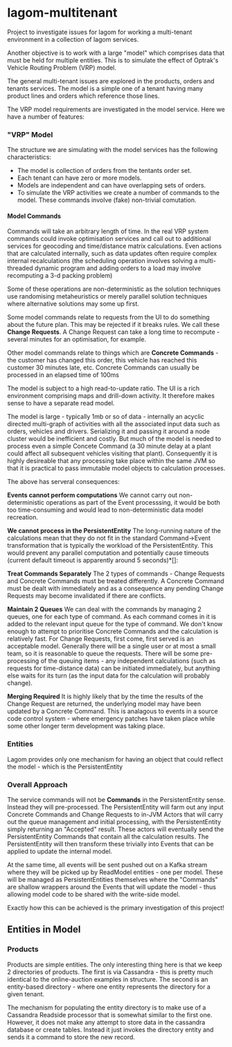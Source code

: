 # lagom-multitenant

Project to investigate issues for lagom for working a multi-tenant environment in a collection of lagom services.

Another objective is to work with a large "model" which comprises data that must be held for multiple entities. This is to simulate the effect of Optrak's Vehicle Routing Problem (VRP) model.

The general multi-tenant issues are explored in the products, orders and tenants services. The model is a simple one of a tenant having many product lines and orders which reference those lines.

The VRP model requirements are investigated in the model service. Here we have a number of features:

### "VRP" Model

The structure we are simulating with the model services has the following characteristics:

* The model is collection of orders from the tentants order set.
* Each tenant can have zero or more models.
* Models are independent and can have overlapping sets of orders.
* To simulate the VRP activities we create a number of commands to the model. These commands involve (fake) non-trivial comutation.

#### Model Commands

Commands will take an arbitrary length of time. In the real VRP system commands could invoke optimisation services and call out to additional services for geocoding and time/distance matrix calculations. Even actions that are calculated internally, such as data updates often require complex internal recalculations (the scheduling operation involves solving a multi-threaded dynamic program and adding orders to a load may involve recomputing a 3-d packing problem)

 Some of these operations are non-deterministic as the solution techniques use randomising metaheuristics or merely parallel solution techniques where alternative solutions may some up first.

 Some model commands relate to requests from the UI to do something about the future plan. This may be rejected if it breaks rules. We call these **Change Requests**. A Change Request can take a long time to recompute - several minutes for an optimisation, for example.

 Other model commands relate to things which are **Concrete Commands** - the customer has changed this order, this vehicle has reached this customer 30 minutes late, etc. Concrete Commands can usually be processed in an elapsed time of 100ms

 The model is subject to a high read-to-update ratio. The UI is a rich environment comprising maps and drill-down activity. It therefore makes sense to have a separate read model.

 The model is large - typically 1mb or so of data - internally an acyclic directed multi-graph of activities with all the associated input data such as orders, vehicles and drivers. Serializing it and passing it around a node cluster would be inefficient and costly. But much of the model is needed to process even a simple Concete Command (a 30 minute delay at a plant could affect all subsequent vehicles visiting that plant). Consequently it is highly desireable that any processing take place within the same JVM so that it is practical to pass immutable model objects to calculation processes.

The above has serveral consequences:

**Events cannot perform computations** We cannot carry out non-deterministic operations as part of the Event processsing, it would be both too time-consuming and would lead to non-deterministic data model recreation.

**We cannot process in the PersistentEntity** The long-running nature of the calculations mean that they do not fit in the standard Command->Event transformation that is typically the workload of the PersistentEntity. This would prevent any parallel computation and potentially cause timeouts (current default timeout is apparently around 5 seconds)*[]:

**Treat Commands Separately** The 2 types of commands - Change Requests and Concrete Commands must be treated differently. A Concrete Command must be dealt with immediately and as a consequence any pending Change Requests may become invalidated if there are conflicts.

**Maintain 2 Queues** We can deal with the commands by managing 2 queues, one for each type of command. As each command comes in it is added to the relevant input queue for the type of command. We don't know enough to attempt to prioritise Concrete Commands and the calculation is relatively fast. For Change Requests, first come, first served is an acceptable model. Generally there will be a single user or at most a small team, so it is reasonable to queue the requests. There will be some pre-processing of the queuing items - any independent calculations (such as requests for time-distance data) can be initiated immediately, but anything else waits for its turn (as the input data for the calculation will probably change).

 **Merging Required** It is highly likely that by the time the results of the Change Request are returned, the underlying model may have been updated by a Concrete Command. This is analagous to events in a source code control system - where emergency patches have taken place while some other longer term development was taking place.

 ### Entities
 Lagom provides only one mechanism for having an object that could reflect the model - which is the PersistentEntity

 ### Overall Approach

 The service commands will not be **Commands** in the PersistentEntity sense. Instead they will pre-processed. The PersistentEntity will farm out any input Concrete Commands and Change Requests to in-JVM Actors that will carry out the queue management and initial processing, with the PersistentEntity simply returning an "Accepted" result. These actors will eventually send the PersistentEntity Commands that contain all the calculation results. The PersistentEntity will then transform these trivially into Events that can be applied to update the internal model.

 At the same time, all events will be sent pushed out on a Kafka stream where they will be picked up by ReadModel entities - one per model. These will be managed as PersistentEntities themselves where the "Commands" are shallow wrappers around the Events that will update the model - thus allowing model code to be shared with the write-side model.

  Exactly how this can be achieved is the primary investigation of this project!

## Entities in Model

### Products
Products are simple entities. The only interesting thing here is that we keep 2 directories of products. The first is via Cassandra - this is pretty much identical to the online-auction examples in structure. The second is an entity-based directory - where one entity represents the directory for a given tenant.

 The mechanism for populating the entity directory is to make use of a Cassandra Readside processor that is somewhat similar to the first one. However, it does not make any attempt to store data in the cassandra database or create tables. Instead it just invokes the directory entity and sends it a command to store the new record.








